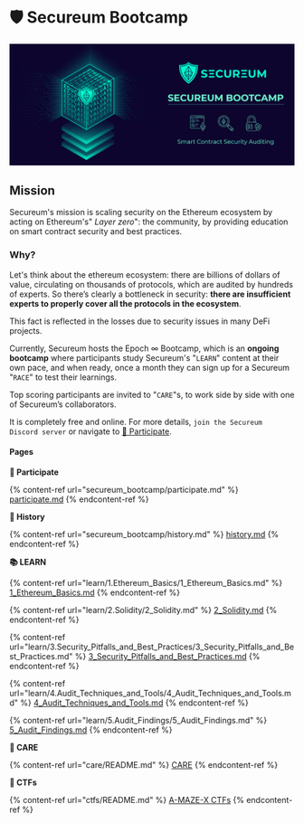 # 🛡 Secureum Bootcamp

![Secureum Bootcamp](img/secureum-banner.png)

## Mission

Secureum's mission is scaling security on the Ethereum ecosystem by acting on Ethereum's" _Layer zero_": the community, by providing education on smart contract security and best practices.



### Why?

Let's think about the ethereum ecosystem: there are billions of dollars of value, circulating on thousands of protocols, which are audited by hundreds of experts. So there’s clearly a bottleneck in security: **there are insufficient experts to properly cover all the protocols in the ecosystem**.

This fact is reflected in the losses due to security issues in many DeFi projects.



Currently, Secureum hosts the Epoch ∞ Bootcamp, which is an **ongoing bootcamp** where participants study Secureum's "`LEARN`" content at their own pace, and when ready, once a month they can sign up for a Secureum "`RACE`" to test their learnings.

Top scoring participants are invited to "`CARE`"s, to work side by side with one of Secureum’s collaborators.

It is completely free and online. For more details, `join the Secureum Discord server` or navigate to [🙌 Participate](secureum\_bootcamp/secureum\_bootcamp/participate.md).

#### Pages

**🙌 Participate**

{% content-ref url="secureum_bootcamp/participate.md" %}
[participate.md](secureum\_bootcamp/participate.md)
{% endcontent-ref %}

**📜 History**

{% content-ref url="secureum_bootcamp/history.md" %}
[history.md](secureum\_bootcamp/history.md)
{% endcontent-ref %}

**📚 LEARN**

{% content-ref url="learn/1.Ethereum_Basics/1_Ethereum_Basics.md" %}
[1\_Ethereum\_Basics.md](learn/1.Ethereum\_Basics/1\_Ethereum\_Basics.md)
{% endcontent-ref %}

{% content-ref url="learn/2.Solidity/2_Solidity.md" %}
[2\_Solidity.md](learn/2.Solidity/2\_Solidity.md)
{% endcontent-ref %}

{% content-ref url="learn/3.Security_Pitfalls_and_Best_Practices/3_Security_Pitfalls_and_Best_Practices.md" %}
[3\_Security\_Pitfalls\_and\_Best\_Practices.md](learn/3.Security\_Pitfalls\_and\_Best\_Practices/3\_Security\_Pitfalls\_and\_Best\_Practices.md)
{% endcontent-ref %}

{% content-ref url="learn/4.Audit_Techniques_and_Tools/4_Audit_Techniques_and_Tools.md" %}
[4\_Audit\_Techniques\_and\_Tools.md](learn/4.Audit\_Techniques\_and\_Tools/4\_Audit\_Techniques\_and\_Tools.md)
{% endcontent-ref %}

{% content-ref url="learn/5.Audit_Findings/5_Audit_Findings.md" %}
[5\_Audit\_Findings.md](learn/5.Audit\_Findings/5\_Audit\_Findings.md)
{% endcontent-ref %}

**🌱 CARE**

{% content-ref url="care/README.md" %}
[CARE](care/README.md)
{% endcontent-ref %}

**🚩 CTFs**

{% content-ref url="ctfs/README.md" %}
[A-MAZE-X CTFs](ctfs/README.md)
{% endcontent-ref %}
